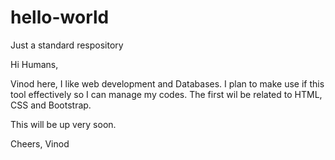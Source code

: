 # hello-world
Just a standard respository

Hi Humans,

Vinod here, I like web development and Databases.
I plan to make use if this tool effectively so I can manage my codes.
The first wil be related to HTML, CSS and Bootstrap.

This will be up very soon.

Cheers, Vinod
